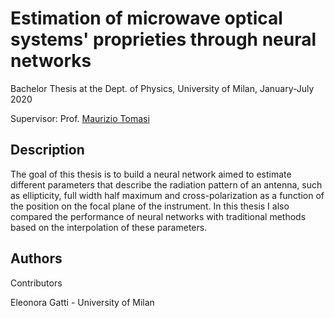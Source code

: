 # Estimation of microwave optical systems' proprieties through neural networks

Bachelor Thesis at the Dept. of Physics, University of Milan, January-July 2020

Supervisor: Prof. [Maurizio Tomasi](https://github.com/ziotom78)

## Description

The goal of this thesis is to build a neural network aimed to estimate different parameters that describe the radiation pattern of an antenna, such as ellipticity, full width half maximum and cross-polarization as a function of the position on the focal plane of the instrument. In this thesis I also compared the performance of neural networks with traditional methods based on the interpolation of these parameters.

## Authors

Contributors

Eleonora Gatti - University of Milan

